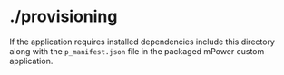 # ./provisioning

If the application requires installed dependencies include this directory along with the `p_manifest.json` file in the packaged mPower custom application.